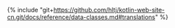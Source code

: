 {% include "git+https://github.com/hltj/kotlin-web-site-cn.git/docs/reference/data-classes.md#translations" %}
